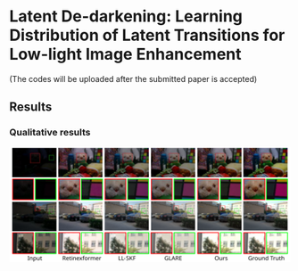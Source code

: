 # Latent De-darkening: Learning Distribution of Latent Transitions for Low-light Image Enhancement
(The codes will be uploaded after the submitted paper is accepted)
## Results
### Qualitative results
![..](figure.svg)
